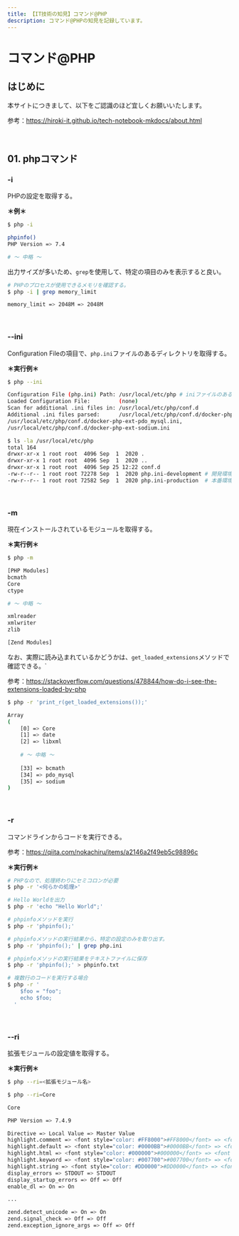 ```yaml
---
title: 【IT技術の知見】コマンド@PHP
description: コマンド@PHPの知見を記録しています。
---
```


# コマンド@PHP

## はじめに

本サイトにつきまして、以下をご認識のほど宜しくお願いいたします。

参考：https://hiroki-it.github.io/tech-notebook-mkdocs/about.html

<br>

## 01. phpコマンド

### -i

PHPの設定を取得する。

**＊例＊**

```bash
$ php -i

phpinfo()
PHP Version => 7.4

# 〜 中略 〜

```

出力サイズが多いため、```grep```を使用して、特定の項目のみを表示すると良い。

```bash
# PHPのプロセスが使用できるメモリを確認する。
$ php -i | grep memory_limit

memory_limit => 2048M => 2048M
```

<br>

### --ini

Configuration Fileの項目で、```php.ini```ファイルのあるディレクトリを取得する。

**＊実行例＊**

```bash
$ php --ini

Configuration File (php.ini) Path: /usr/local/etc/php # iniファイルのあるディレクトリ
Loaded Configuration File:         (none)
Scan for additional .ini files in: /usr/local/etc/php/conf.d
Additional .ini files parsed:      /usr/local/etc/php/conf.d/docker-php-ext-bcmath.ini,
/usr/local/etc/php/conf.d/docker-php-ext-pdo_mysql.ini,
/usr/local/etc/php/conf.d/docker-php-ext-sodium.ini

$ ls -la /usr/local/etc/php
total 164
drwxr-xr-x 1 root root  4096 Sep  1  2020 .
drwxr-xr-x 1 root root  4096 Sep  1  2020 ..
drwxr-xr-x 1 root root  4096 Sep 25 12:22 conf.d
-rw-r--r-- 1 root root 72278 Sep  1  2020 php.ini-development # 開発環境用iniファイル
-rw-r--r-- 1 root root 72582 Sep  1  2020 php.ini-production  # 本番環境用iniファイル
```

<br>

### -m

現在インストールされているモジュールを取得する。

**＊実行例＊**

```bash
$ php -m

[PHP Modules]
bcmath
Core
ctype

# ～ 中略 ～

xmlreader
xmlwriter
zlib

[Zend Modules]
```

なお、実際に読み込まれているかどうかは、```get_loaded_extensions```メソッドで確認できる。`

参考：https://stackoverflow.com/questions/478844/how-do-i-see-the-extensions-loaded-by-php

```bash
$ php -r 'print_r(get_loaded_extensions());'

Array
(
    [0] => Core
    [1] => date
    [2] => libxml
    
    # 〜 中略 〜
    
    [33] => bcmath
    [34] => pdo_mysql
    [35] => sodium
)
```

<br>

### -r

コマンドラインからコードを実行できる。

参考：https://qiita.com/nokachiru/items/a2146a2f49eb5c98896c

**＊実行例＊**

```bash
# PHPなので、処理終わりにセミコロンが必要
$ php -r '<何らかの処理>'

# Hello Worldを出力
$ php -r 'echo "Hello World";'

# phpinfoメソッドを実行
$ php -r 'phpinfo();'

# phpinfoメソッドの実行結果から、特定の設定のみを取り出す。
$ php -r 'phpinfo();' | grep php.ini

# phpinfoメソッドの実行結果をテキストファイルに保存
$ php -r 'phpinfo();' > phpinfo.txt

# 複数行のコードを実行する場合
$ php -r '
    $foo = "foo";
    echo $foo;
  '
```

<br>

### --ri

拡張モジュールの設定値を取得する。

**＊実行例＊**

```bash
$ php --ri=<拡張モジュール名>
```

```bash
$ php --ri=Core

Core

PHP Version => 7.4.9

Directive => Local Value => Master Value
highlight.comment => <font style="color: #FF8000">#FF8000</font> => <font style="color: #FF8000">#FF8000</font>
highlight.default => <font style="color: #0000BB">#0000BB</font> => <font style="color: #0000BB">#0000BB</font>
highlight.html => <font style="color: #000000">#000000</font> => <font style="color: #000000">#000000</font>
highlight.keyword => <font style="color: #007700">#007700</font> => <font style="color: #007700">#007700</font>
highlight.string => <font style="color: #DD0000">#DD0000</font> => <font style="color: #DD0000">#DD0000</font>
display_errors => STDOUT => STDOUT
display_startup_errors => Off => Off
enable_dl => On => On

...

zend.detect_unicode => On => On
zend.signal_check => Off => Off
zend.exception_ignore_args => Off => Off
```
